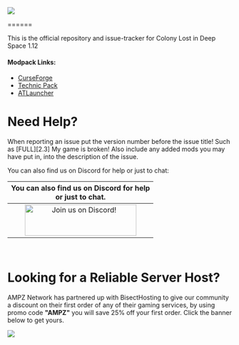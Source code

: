 ![](https://www.bisecthosting.com/images/CF/Colony/BH_NU_HEADER.png)

======

This is the official repository and issue-tracker for Colony Lost in Deep Space 1.12
    
#### Modpack Links: 
+ [CurseForge](https://www.curseforge.com/minecraft/modpacks/lost-in-deep-space)
+ [Technic Pack](https://www.technicpack.net/modpack/colony-lost-in-deep-space.1587981)
+ [ATLauncher](https://atlauncher.com/pack/ColonyLostinDeepSpace)

Need Help?
======
When reporting an issue put the version number before the issue title! Such as [FULL][2.3] My game is broken! Also include any added mods you may have put in, into the description of the issue. 
 
   
You can also find us on Discord for help or just to chat:   
  
|You can also find us on Discord for help<br>or just to chat.|
|:------------:|
|<a href="https://discord.gg/enrpMDd"><img src="https://discord.com/assets/ff41b628a47ef3141164bfedb04fb220.png" alt="Join us on Discord!"  width="250" height="70"></a>|
<br>

Looking for a Reliable Server Host?
======
AMPZ Network has partnered up with BisectHosting to give our community a discount on their first order of any of their gaming services, by using promo code **"AMPZ"** you will save 25% off your first order. Click the banner below to get yours. 

[![](https://www.bisecthosting.com/images/CF/Colony/BH_NU_PROMO.png)](https://bisecthosting.com/AMPZ)
